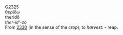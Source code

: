 <body>
  <p>G2325<br>  θερίδω  <br> theridō  <br><i>ther-id‘-zo </i><br>From <a href="g2330.htm">2330</a> (in the sense of the <i>crop</i>); to <i>harvest:</i> - reap.<br></p>
 </body>